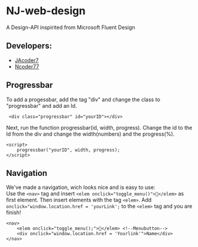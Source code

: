 # NJ-web-design

A Design-API inspirited from Microsoft Fluent Design

## Developers:
* [JAcoder7](https://github.com/JAcoder7 "go to his github-accont")
* [Ncoder77](https://github.com/Ncoder77 "go to his github-accont")

## Progressbar

To add a progessbar, add the tag "div" and change the class to "progressbar" and add an Id.  

```
 <div class="progressbar" id="yourID"></div>
```

Next, run the function progressbar(id, width, progress).
Change the id to the Id from the div and change the width(numbers) and the progress(%).

```
<script>
    progressbar("yourID", width, progress);
</script>
```

## Navigation

We've made a navigation, wich looks nice and is easy to use:  
Use the ```<nav>``` tag and insert ```<elem onclick="toggle_menu()"></elem>``` as first element. Then insert elements with the tag ```<elem>```.
Add  ```onclick="window.location.href = 'yourLink';``` to the ```<elem>``` tag and you are finish!

```
<nav>
    <elem onclick="toggle_menu();"></elem> <!--Menubutton-->
    <div onclick="window.location.href = 'Yourlink'">Name</div>
</nav>
```

